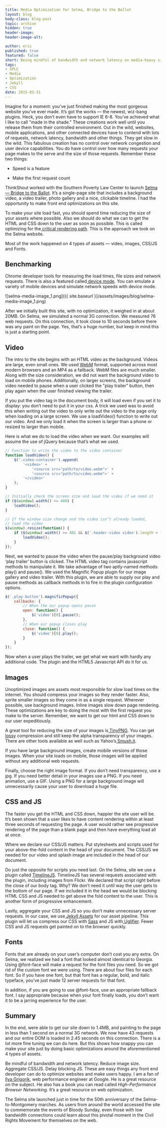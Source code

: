```yaml
---
title: Media Optimization for Selma, Bridge to the Ballot
layout: blog
body-class: blog-post
topic: archive
hidden: true
header-image:
header-image-alt:

author: eric
published: true
featured: false
short: Being mindful of bandwidth and network latency on media-heavy sites.
tags:
- SPLC
- Media
- Optimization
- Jekyll
- CSS
date: 2015-03-31
---
```


Imagine for a moment: you’ve just finished making the most gorgeous website you’ve ever made. It’s got the works — the newest, wiz-bang plugins. Heck, you don’t even have to support IE 6-8. You’ve achieved what I like to call "made in the shade." These creations work well until you release them from their controlled environment. Out in the wild, websites, mobile applications, and other connected devices have to contend with lots of requests, network latency, bandwidth and other things. They get slow in the wild. This fabulous creation has no control over network congestion and user device capabilities. You do have control over how many requests your page makes to the serve and the size of those requests. Remember these two things:

* Speed is a feature

* Make the first request count

ThinkShout worked with the Southern Poverty Law Center to launch [Selma — Bridge to the Ballot](http://selma.splcenter.org/). It’s a single-page site that includes a background video, a video trailer, photo gallery and a nice, clickable timeline. I had the opportunity to make front end optimizations on this site.

To make your site load fast, you should spend time reducing the size of your assets where possible. Also we should do what we can to get the HTML and CSS down to the user as soon as possible. This is called optimizing for the[ critical rendering path](https://docs.google.com/presentation/d/1IRHyU7_crIiCjl0Gvue0WY3eY_eYvFQvSfwQouW9368/present?slide=id.gc57996a9_046). This is the approach we took on the Selma website.

Most of the work happened on 4 types of assets — video, images, CSS/JS and Fonts.

## Benchmarking

Chrome developer tools for measuring the load times, file sizes and network requests. There is also a featured called[ device mode](https://developer.chrome.com/devtools/docs/device-mode). You can emulate a variety of mobile devices and simulate network speeds with device mode.

![selma-media-image_1.png]({{ site.baseurl }}/assets/images/blog/selma-media-image_1.png)

After we initially built this site, with no optimization, it weighed in at about 20MB. On Selma, we simulated a normal 3G connection. We measured 76 web requests. On this connection, it took close to 10 seconds before there was any paint on the page. Yes, that’s a huge number, but keep in mind this is just a starting point.

## Video

The intro to the site begins with an HTML video as the background. Videos are large, even small ones. We used [WebM](http://www.webmproject.org/) format, supported across most modern browsers and an MP4 as a fallback. WebM files are much smaller. Along with the size consideration, we did not want the background video to load on mobile phones. Additionally, on larger screens, the background video needed to pause when a user clicked the "play trailer" button, then play again when the user finished viewing the trailer.

If you put the video tag in the document body, it will load even if you set it to display: you don’t need to put it in your css. A trick we used was to avoid this when writing out the video to only write out the video to the page only when loading on a large screen. We use a loadVideo() function to write out our video. And we only load it when the screen is larger than a phone or resized to larger than mobile.

Here is what we do to load the video when we want. Our examples will assume the use of jQuery because that’s what we used.

~~~javascript
// Function to write the video to the video container
function loadVideo() {
	$('.video-container').append(
		'<video>' +
			'<source src="path/to/video.webm">' +
			'<source src="path/to/video.webm">' +
		'</video>'
	);
}

// Initially check the screen size and load the video if we need it
if ($(window).width() >= 480) {
	loadVideo();
}

// If the window size change and the video isn’t already loaded,
// load the video
$(window).resize(function() {
	if ($(window).width() >= 481 && $('.header-video video').length < 1) {
 		loadVideo();
	}
});
~~~

Next, we wanted to pause the video when the pause/play background video ‘play trailer’ button is clicked. The HTML video tag contains javascript methods to manipulate it. We take advantage of two aptly-named methods: play() and pause(). We used the Magnific Popup plugin for our image gallery and video trailer. With this plugin, we are able to supply our play and pause methods as callback methods in to fire in the plugin configuration options.

~~~javascript
$('.play-button').magnificPopup({ 
	callbacks: { 
		// When the our popup opens pause         
		open: function() { 
			$('video')[0].pause();   
		},  
		// When our popup closes play                                                                                        
		close: function() {
			$('video')[0].play();
		}
	}                                                                                                              
});
~~~

Now when a user plays the trailer, we get what we want with hardly any additional code. The plugin and the HTML5 Javascript API do it for us.

## Images

Unoptimized images are assets most responsible for slow load times on the internet. You should compress your images so they render faster. Also, sprite smaller images so they come in as a single request. Wherever possible, use background images. Inline images slow down page rendering. These optimizations are key to doing the most with the first request you make to the server. Remember, we want to get our html and CSS down to our user expeditiously.

A great tool for reducing the size of your images is[ TinyPNG](https://tinypng.com/). You can get[ lossy](https://developers.google.com/web/fundamentals/performance/optimizing-content-efficiency/image-optimization#lossless-vs-lossy-image-compression) compression and still keep the alpha transparency of your images. There are other tools available as well such as Yahoo’s[ Smush.it](http://www.imgopt.com).

If you have large background images, create mobile versions of those images. When your site loads on mobile, those images will be applied without any additional web requests.

Finally, choose the right image format. If you don’t need transparency, use a jpg. If you need better detail in your images use a PNG. If you need animation, use a GIF. Using a PNG for a large background image will unnecessarily cause your user to download a huge file.

## CSS and JS

The faster you get the HTML and CSS down, happier the site user will be. It’s been shown that a user likes to have content rendering within at least three seconds of requesting the page. A user would rather see progressive rendering of the page than a blank page and then have everything load all at once.

Where we declare our CSS/JS matters. Put stylesheets and scripts used for your above-the-fold content in the head of your document. The CSS/JS we needed for our video and splash image are included in the head of our document.

Do just the opposite for scripts you need last. On the Selma, site we use a plugin called [TimelineJS](http://timeline.knightlab.com). TimelineJS has several requests associated with the plugin, including images from Flickr. We declared that script right before the close of our body tag. Why? We don’t need it until way the user gets to the bottom of our page. If we included it in the head we would be blocking HTML CSS and JS needed to get above the fold content to the user. This is another form of progressive enhancement.

Lastly, aggregate your CSS and JS so you don’t make unnecessary server requests. In our case, we use[ Jekyll Assets](https://github.com/ixti/jekyll-assets) for our asset pipeline. This plugin will let us compress our CSS with [Sass](http://sass-lang.com/) and JS with[ Uglifier](https://github.com/lautis/uglifier). Fewer CSS and JS requests get painted on to the browser quickly.

## Fonts

Fonts that are already on your user’s computer don’t cost you any extra. On Selma, we realized we had a font that looked almost identical to Georgia. Using @font-face will make a request for the font files you need. So we got rid of the custom font we were using. There are about four files for each font. So if you have one font, but that font has a regular, bold, and italic typeface, you’ve just made 12 server requests for that font.

In addition, if you are going to use @font-face, use an appropriate fallback font. I say appropriate because when your font finally loads, you don’t want it to be a jarring experience for the user.

## Summary

In the end, were able to get our site down to 1.4MB, and painting to the page in less than 1 second on a normal 3G network. We now have 43 requests and our entire DOM is loaded in 2.45 seconds on this connection. There is a lot more fine tuning we can do here. But this shows how snappy you can make your site just by doing basic optimizations around the aforementioned 4 types of assets.

Be mindful of bandwidth and network latency. Reduce image size. Aggregate CSS/JS. Delay blocking JS. These are easy things any front end developer can do to optimize websites and make users happy. I am a fan of [Ilya Grigorik](https://www.igvita.com/), web performance engineer at Google. He is a great resource on the subject. He also has a book you can read called *High-Performance Browser Networking*. It’s a great resource on web optimization.

The Selma site launched just in time for the 50th anniversary of the Selma-to-Montgomery marches. As users from around the world accessed the site to commemorate the events of Bloody Sunday, even those with low bandwidth connections could learn about this pivotal moment in the Civil Rights Movement for themselves on the web.
